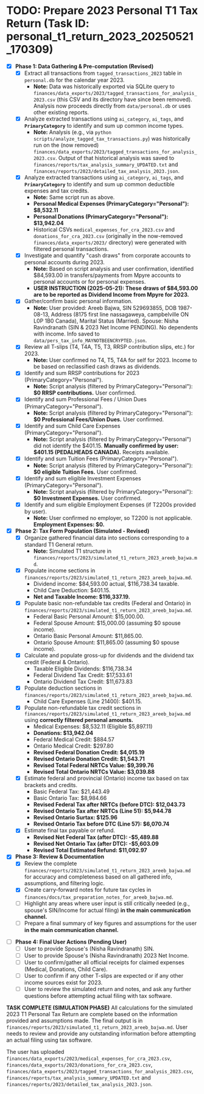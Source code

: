 # TODO: Prepare 2023 Personal T1 Tax Return (Task ID: personal_t1_return_2023_20250521_170309)

- [x] **Phase 1: Data Gathering & Pre-computation (Revised)**
    - [x] Extract all transactions from `tagged_transactions_2023` table in `personal.db` for the calendar year 2023.
        - **Note:** Data was historically exported via SQLite query to `finances/data_exports/2023/tagged_transactions_for_analysis_2023.csv` (this CSV and its directory have since been removed). Analysis now proceeds directly from `data/personal.db` or uses other existing reports.
    - [x] Analyze extracted transactions using `ai_category`, `ai_tags`, and **`PrimaryCategory`** to identify and sum up common income types.
        - **Note:** Analysis (e.g., via `python scripts/analyze_tagged_tax_transactions.py`) was historically run on the (now removed) `finances/data_exports/2023/tagged_transactions_for_analysis_2023.csv`. Output of that historical analysis was saved to `finances/reports/tax_analysis_summary_UPDATED.txt` and `finances/reports/2023/detailed_tax_analysis_2023.json`.
    - [x] Analyze extracted transactions using `ai_category`, `ai_tags`, and **`PrimaryCategory`** to identify and sum up common deductible expenses and tax credits.
        - **Note:** Same script run as above.
        - **Personal Medical Expenses (PrimaryCategory="Personal"): $8,532.11**
        - **Personal Donations (PrimaryCategory="Personal"): $13,942.04**
        - Historical CSVs `medical_expenses_for_cra_2023.csv` and `donations_for_cra_2023.csv` (originally in the now-removed `finances/data_exports/2023/` directory) were generated with filtered personal transactions.
    - [x] Investigate and quantify "cash draws" from corporate accounts to personal accounts during 2023.
        - **Note:** Based on script analysis and user confirmation, identified $84,593.00 in transfers/payments from Mpyre accounts to personal accounts or for personal expenses.
        - **USER INSTRUCTION (2025-05-21): These draws of $84,593.00 are to be reported as Dividend Income from Mpyre for 2023.**
    - [x] Gather/confirm basic personal information.
        - **Note:** User provided: Areeb Bajwa, SIN 529693855, DOB 1987-08-13, Address (8175 first line nassagaweya, campbelville ON L0P 1B0 Canada), Marital Status (Married). Spouse: Nisha Ravindranath (SIN & 2023 Net Income PENDING). No dependents with income. Info saved to `data/pers_tax_info_MAYNOTBEENCRYPTED.json`.
    - [x] Review all T-slips (T4, T4A, T5, T3, RRSP contribution slips, etc.) for 2023.
        - **Note:** User confirmed no T4, T5, T4A for self for 2023. Income to be based on reclassified cash draws as dividends.
    - [x] Identify and sum RRSP contributions for 2023 (PrimaryCategory="Personal").
        - **Note:** Script analysis (filtered by PrimaryCategory="Personal"): **$0 RRSP contributions.** User confirmed.
    - [x] Identify and sum Professional Fees / Union Dues (PrimaryCategory="Personal").
        - **Note:** Script analysis (filtered by PrimaryCategory="Personal"): **$0 Professional Fees/Union Dues.** User confirmed.
    - [x] Identify and sum Child Care Expenses (PrimaryCategory="Personal").
        - **Note:** Script analysis (filtered by PrimaryCategory="Personal") did not identify the $401.15. **Manually confirmed by user: $401.15 (PEDALHEADS CANADA).** Receipts available.
    - [x] Identify and sum Tuition Fees (PrimaryCategory="Personal").
        - **Note:** Script analysis (filtered by PrimaryCategory="Personal"): **$0 eligible Tuition Fees.** User confirmed.
    - [x] Identify and sum eligible Investment Expenses (PrimaryCategory="Personal").
        - **Note:** Script analysis (filtered by PrimaryCategory="Personal"): **$0 Investment Expenses.** User confirmed.
    - [x] Identify and sum eligible Employment Expenses (if T2200s provided by user).
        - **Note:** User confirmed no employer, so T2200 is not applicable. **Employment Expenses: $0.**

- [x] **Phase 2: Tax Form Population (Simulated - Revised)**
    - [x] Organize gathered financial data into sections corresponding to a standard T1 General return.
        - **Note:** Simulated T1 structure in `finances/reports/2023/simulated_t1_return_2023_areeb_bajwa.md`.
    - [x] Populate income sections in `finances/reports/2023/simulated_t1_return_2023_areeb_bajwa.md`.
        - Dividend income: $84,593.00 actual, $116,738.34 taxable.
        - Child Care Deduction: $401.15.
        - **Net and Taxable Income: $116,337.19.**
    - [x] Populate basic non-refundable tax credits (Federal and Ontario) in `finances/reports/2023/simulated_t1_return_2023_areeb_bajwa.md`.
        - Federal Basic Personal Amount: $15,000.00.
        - Federal Spouse Amount: $15,000.00 (assuming $0 spouse income).
        - Ontario Basic Personal Amount: $11,865.00.
        - Ontario Spouse Amount: $11,865.00 (assuming $0 spouse income).
    - [x] Calculate and populate gross-up for dividends and the dividend tax credit (Federal & Ontario).
        - Taxable Eligible Dividends: $116,738.34
        - Federal Dividend Tax Credit: $17,533.61
        - Ontario Dividend Tax Credit: $11,673.83
    - [x] Populate deduction sections in `finances/reports/2023/simulated_t1_return_2023_areeb_bajwa.md`.
        - Child Care Expenses (Line 21400): $401.15.
    - [x] Populate non-refundable tax credit sections in `finances/reports/2023/simulated_t1_return_2023_areeb_bajwa.md` using **correctly filtered personal amounts.**
        - Medical Expenses: $8,532.11 (Eligible $5,897.11)
        - **Donations: $13,942.04**
        - Federal Medical Credit: $884.57
        - Ontario Medical Credit: $297.80
        - **Revised Federal Donation Credit: $4,015.19**
        - **Revised Ontario Donation Credit: $1,543.71**
        - **Revised Total Federal NRTCs Value: $9,399.76**
        - **Revised Total Ontario NRTCs Value: $3,039.88**
    - [x] Estimate federal and provincial (Ontario) income tax based on tax brackets and credits.
        - Basic Federal Tax: $21,443.49
        - Basic Ontario Tax: $8,984.66
        - **Revised Federal Tax after NRTCs (before DTC): $12,043.73**
        - **Revised Ontario Tax after NRTCs (Line 51): $5,944.78**
        - **Revised Ontario Surtax: $125.96**
        - **Revised Ontario Tax before DTC (Line 57): $6,070.74**
    - [x] Estimate final tax payable or refund.
        - **Revised Net Federal Tax (after DTC): -$5,489.88**
        - **Revised Net Ontario Tax (after DTC): -$5,603.09**
        - **Revised Total Estimated Refund: $11,092.97**

- [x] **Phase 3: Review & Documentation**
    - [x] Review the complete `finances/reports/2023/simulated_t1_return_2023_areeb_bajwa.md` for accuracy and completeness based on all gathered info, assumptions, and filtering logic.
    - [x] Create carry-forward notes for future tax cycles in `finances/docs/tax_preparation_notes_for_areeb_bajwa.md`.
    - [ ] Highlight any areas where user input is still critically needed (e.g., spouse's SIN/Income for actual filing) **in the main communication channel.**
    - [ ] Prepare a final summary of key figures and assumptions for the user **in the main communication channel.**

<!-- Historical note: The `finances/data_exports/` directory and its CSVs mentioned in a previous version of the line below have been removed. Key reports like `tax_analysis_summary_UPDATED.txt` (now in `finances/reports/`) and `detailed_tax_analysis_2023.json` (now in `finances/reports/2023/`) remain relevant. -->

- [ ] **Phase 4: Final User Actions (Pending User)**
    - [ ] User to provide Spouse's (Nisha Ravindranath) SIN.
    - [ ] User to provide Spouse's (Nisha Ravindranath) 2023 Net Income.
    - [ ] User to confirm/gather all official receipts for claimed expenses (Medical, Donations, Child Care).
    - [ ] User to confirm if any other T-slips are expected or if any other income sources exist for 2023.
    - [ ] User to review the simulated return and notes, and ask any further questions before attempting actual filing with tax software.

**TASK COMPLETE (SIMULATION PHASE)**
All calculations for the simulated 2023 T1 Personal Tax Return are complete based on the information provided and assumptions made.
The final output is in `finances/reports/2023/simulated_t1_return_2023_areeb_bajwa.md`.
User needs to review and provide any outstanding information before attempting an actual filing using tax software.

The user has uploaded `finances/data_exports/2023/medical_expenses_for_cra_2023.csv`, `finances/data_exports/2023/donations_for_cra_2023.csv`, `finances/data_exports/2023/tagged_transactions_for_analysis_2023.csv`, `finances/reports/tax_analysis_summary_UPDATED.txt` and `finances/reports/2023/detailed_tax_analysis_2023.json`. 
